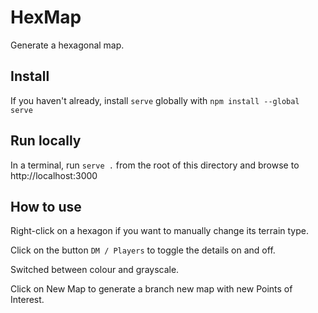 # HexMap
Generate a hexagonal map.

## Install
If you haven't already, install `serve` globally with `npm install --global serve`

## Run locally
In a terminal, run `serve .` from the root of this directory and browse to http://localhost:3000

## How to use
Right-click on a hexagon if you want to manually change its terrain type.

Click on the button `DM / Players` to toggle the details on and off.

Switched between colour and grayscale.

Click on New Map to generate a branch new map with new Points of Interest.
